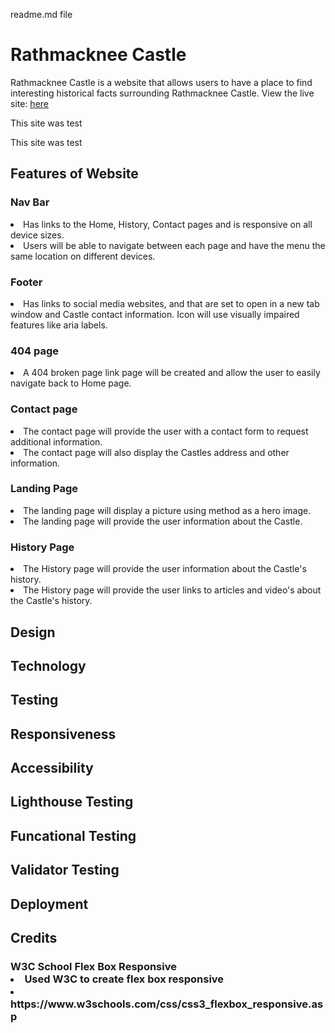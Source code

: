 readme.md file
<h1>Rathmacknee Castle</h1>
<p>
Rathmacknee Castle is a website that allows users to have a place to find interesting historical facts surrounding Rathmacknee Castle. View the live site: <a href="here.html">here</a></p>
<p>
This site was test</p>
<p>This site was test</p>
<h2>Features of Website</h2>
    <h3>Nav Bar</h3>
        <li>Has links to the Home, History, Contact pages and is responsive on all device sizes.
        </li>
        <li>
        Users will be able to navigate between each page and have the menu the same location on different devices.
        </li>
    <h3>Footer</h3>
        <li>Has links to social media websites, and  that are set to open in a new tab window and Castle contact information. Icon will use visually impaired features like aria labels.</li>
    <h3>404 page</h3>
        <li>A 404 broken page link page will be created and allow the user to easily navigate back to Home page.</li>
    <h3>Contact page</h3>
        <li>The contact page will provide the user with a contact form to request additional information.</li>
        <li>The contact page will also display the Castles address and other information.</li>
    <h3>Landing Page</h3>
        <li>The landing page will display a picture using method as a hero image.</li>
        <li>The landing page will provide the user information about the Castle.</li>
    <h3>History Page</h3>
        <li>The History page will provide the user information about the Castle's history.</li>
        <li>The History page will provide the user links to articles and video's about the Castle's history.</li>
<h2>Design</h2>
<h2>Technology</h2>
<h2>Testing</h2>
<h2>Responsiveness</h2>
<h2>Accessibility</h2>
<h2>Lighthouse Testing</h2>
<h2>Funcational Testing</h2>
<h2>Validator Testing</h2>
<h2>Deployment</h2>
<h2>Credits</h2>
<h3>W3C School Flex Box Responsive
<li>Used W3C to create flex box responsive</li>
<li>
https://www.w3schools.com/css/css3_flexbox_responsive.asp</li>
</h3>
